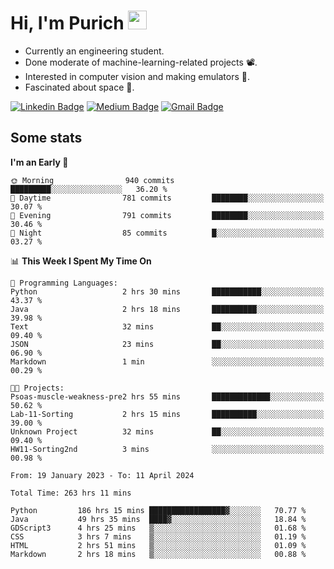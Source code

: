 <h1 align="left">Hi, I'm Purich
<img src="https://media.giphy.com/media/hvRJCLFzcasrR4ia7z/giphy.gif" width="30px"/></h1>

* Currently an engineering student.
* Done moderate of machine-learning-related projects :film_projector:.
* Interested in computer vision and making emulators :space_invader:.
* Fascinated about space :milky_way:.

[![Linkedin Badge](https://img.shields.io/badge/-Purich-blue?style=flat-square&logo=Linkedin&logoColor=white&link=https://www.linkedin.com/in/purich-siritip-16b3b3255/)](https://www.linkedin.com/in/purich-siritip-16b3b3255) [![Medium Badge](https://img.shields.io/badge/-@purich-gray?style=flat-square&labelColor=000000&logo=Medium&link=https://medium.com/@phuritsiritip)](https://medium.com/@phuritsiritip)
[![Gmail Badge](https://img.shields.io/badge/-mark.phurit@gmail.com-c14438?style=flat-square&logo=Gmail&logoColor=white&link=mailto:mark.phurit@gmail.com)](mailto:mark.phurit@gmail.com)

## Some stats

  
  <!--START_SECTION:waka-->
**I'm an Early 🐤** 

```text
🌞 Morning                940 commits         █████████░░░░░░░░░░░░░░░░   36.20 % 
🌆 Daytime                781 commits         ████████░░░░░░░░░░░░░░░░░   30.07 % 
🌃 Evening                791 commits         ████████░░░░░░░░░░░░░░░░░   30.46 % 
🌙 Night                  85 commits          █░░░░░░░░░░░░░░░░░░░░░░░░   03.27 % 
```


📊 **This Week I Spent My Time On** 

```text
💬 Programming Languages: 
Python                   2 hrs 30 mins       ███████████░░░░░░░░░░░░░░   43.37 % 
Java                     2 hrs 18 mins       ██████████░░░░░░░░░░░░░░░   39.98 % 
Text                     32 mins             ██░░░░░░░░░░░░░░░░░░░░░░░   09.40 % 
JSON                     23 mins             ██░░░░░░░░░░░░░░░░░░░░░░░   06.90 % 
Markdown                 1 min               ░░░░░░░░░░░░░░░░░░░░░░░░░   00.29 % 

🐱‍💻 Projects: 
Psoas-muscle-weakness-pre2 hrs 55 mins       █████████████░░░░░░░░░░░░   50.62 % 
Lab-11-Sorting           2 hrs 15 mins       ██████████░░░░░░░░░░░░░░░   39.00 % 
Unknown Project          32 mins             ██░░░░░░░░░░░░░░░░░░░░░░░   09.40 % 
HW11-Sorting2nd          3 mins              ░░░░░░░░░░░░░░░░░░░░░░░░░   00.98 % 
```


<!--END_SECTION:waka-->

  <!--START_SECTION:waka-simple-->

```text
From: 19 January 2023 - To: 11 April 2024

Total Time: 263 hrs 11 mins

Python         186 hrs 15 mins █████████████████▓░░░░░░░   70.77 %
Java           49 hrs 35 mins  ████▓░░░░░░░░░░░░░░░░░░░░   18.84 %
GDScript3      4 hrs 25 mins   ▒░░░░░░░░░░░░░░░░░░░░░░░░   01.68 %
CSS            3 hrs 7 mins    ▒░░░░░░░░░░░░░░░░░░░░░░░░   01.19 %
HTML           2 hrs 51 mins   ▒░░░░░░░░░░░░░░░░░░░░░░░░   01.09 %
Markdown       2 hrs 18 mins   ▒░░░░░░░░░░░░░░░░░░░░░░░░   00.88 %
```

<!--END_SECTION:waka-simple-->

  <!--![Anurag's GitHub stats](https://github-readme-stats.vercel.app/api?username=vikimark&show_icons=true&theme=gruvbox_light)-->
  
<!--
**vikimark/vikimark** is a ✨ _special_ ✨ repository because its `README.md` (this file) appears on your GitHub profile.

Here are some ideas to get you started:

- 🔭 I’m currently working on ...
- 🌱 I’m currently learning ...
- 👯 I’m looking to collaborate on ...
- 🤔 I’m looking for help with ...
- 💬 Ask me about ...
- 📫 How to reach me: ...
- 😄 Pronouns: ...
- ⚡ Fun fact: ...
-->
